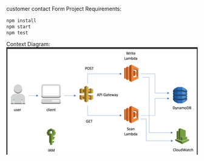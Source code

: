 customer contact Form
Project Requirements:

```
npm install
npm start
npm test
```
Context Diagram:
![alt text](./public/design.jpg)
